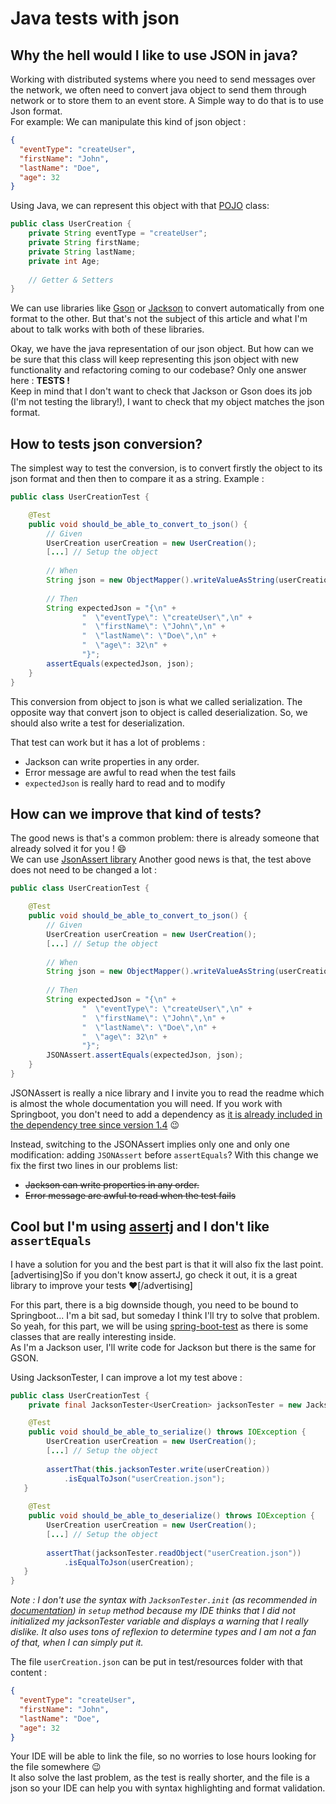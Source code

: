 # Java tests with json

## Why the hell would I like to use JSON in java?

Working with distributed systems where you need to send messages over the network, we often need to convert java object 
to send them through network or to store them to an event store. A Simple way to do that is to use Json format.  
For example: We can manipulate this kind of json object :

```json
{
  "eventType": "createUser",
  "firstName": "John",
  "lastName": "Doe",
  "age": 32
}
```

Using Java, we can represent this object with that [POJO](https://en.wikipedia.org/wiki/Plain_old_Java_object) class: 
```java
public class UserCreation {
    private String eventType = "createUser";
    private String firstName;
    private String lastName;
    private int Age;
    
    // Getter & Setters
}
```

We can use libraries like [Gson](https://github.com/google/gson) or [Jackson](https://github.com/FasterXML/jackson) to 
convert automatically from one format to the other. But that's not the subject of this article and what I'm about to
talk works with both of these libraries.

Okay, we have the java representation of our json object. But how can we be sure that this class will keep representing
this json object with new functionality and refactoring coming to our codebase? Only one answer here : **TESTS !**  
Keep in mind that I don't want to check that Jackson or Gson does its job  (I'm not testing the library!), I want to 
check that my object matches the json format.

## How to tests json conversion?

The simplest way to test the conversion, is to convert firstly the object to its json format and then then to compare it
as a string.
Example :
```java
public class UserCreationTest {

    @Test
    public void should_be_able_to_convert_to_json() {
        // Given
        UserCreation userCreation = new UserCreation();
        [...] // Setup the object
        
        // When
        String json = new ObjectMapper().writeValueAsString(userCreation);
        
        // Then
        String expectedJson = "{\n" +
                "  \"eventType\": \"createUser\",\n" +
                "  \"firstName\": \"John\",\n" +
                "  \"lastName\": \"Doe\",\n" +
                "  \"age\": 32\n" +
                "}";
        assertEquals(expectedJson, json);
    }
}
```

This conversion from object to json is what we called serialization. The opposite way that convert json to object is 
called deserialization. So, we should also write a test for deserialization.

That test can work but it has a lot of problems :
* Jackson can write properties in any order.
* Error message are awful to read when the test fails
* `expectedJson` is really hard to read and to modify

## How can we improve that kind of tests?

The good news is that's a common problem: there is already someone that already solved it for you ! :smile:  
We can use [JsonAssert library](https://github.com/skyscreamer/JSONassert)
Another good news is that, the test above does not need to be changed a lot :
```java
public class UserCreationTest {

    @Test
    public void should_be_able_to_convert_to_json() {
        // Given
        UserCreation userCreation = new UserCreation();
        [...] // Setup the object
        
        // When
        String json = new ObjectMapper().writeValueAsString(userCreation);
        
        // Then
        String expectedJson = "{\n" +
                "  \"eventType\": \"createUser\",\n" +
                "  \"firstName\": \"John\",\n" +
                "  \"lastName\": \"Doe\",\n" +
                "  \"age\": 32\n" +
                "}";
        JSONAssert.assertEquals(expectedJson, json);
    }
}
```

JSONAssert is really a nice library and I invite you to read the readme which is almost the whole documentation you will
need.  If you work with Springboot, you don't need to add a dependency as [it is already included in the dependency tree
since version 1.4](https://spring.io/blog/2016/04/15/testing-improvements-in-spring-boot-1-4) :wink:

Instead, switching to the JSONAssert implies only one and only one modification: adding `JSONAssert` before `assertEquals`?
With this change we fix the first two lines in our problems list:
* ~~Jackson can write properties in any order.~~
* ~~Error message are awful to read when the test fails~~

## Cool but I'm using [assertj](https://github.com/joel-costigliola/assertj-core) and I don't like `assertEquals`

I have a solution for you and the best part is that it will also fix the last point.  
[advertising]So if you don't know assertJ, go check it out, it is a great library to improve your tests :heart:[/advertising]

For this part, there is a big downside though, you need to be bound to Springboot... I'm a bit sad, but someday I think
I'll try to solve that problem.  
So yeah, for this part, we will be using [spring-boot-test](https://github.com/spring-projects/spring-boot/tree/master/spring-boot-project/spring-boot-test)
as there is some classes that are really interesting inside.  
As I'm a Jackson user, I'll write code for Jackson but there is the same for GSON.

Using JacksonTester, I can improve a lot my test above :
```java
public class UserCreationTest {
    private final JacksonTester<UserCreation> jacksonTester = new JacksonTester<>(UserCreation.class, ResolvableType.forType(UserCreation.class), new ObjectMapper());

    @Test
    public void should_be_able_to_serialize() throws IOException {
        UserCreation userCreation = new UserCreation();
        [...] // Setup the object
        
        assertThat(this.jacksonTester.write(userCreation))
            .isEqualToJson("userCreation.json");
   }
   
    @Test
    public void should_be_able_to_deserialize() throws IOException {
        UserCreation userCreation = new UserCreation();
        [...] // Setup the object
        
        assertThat(jacksonTester.readObject("userCreation.json"))
            .isEqualToJson(userCreation);
   }
}
```

*Note : I don't use the syntax with `JacksonTester.init` (as recommended in [documentation](https://spring.io/blog/2016/04/15/testing-improvements-in-spring-boot-1-4#json-assertions))
in `setup` method because my IDE thinks that I did not initialized my jacksonTester variable and displays a warning that
I really dislike. It also uses tons of reflexion to determine types and I am not a fan of that, when I can simply put 
it.*

The file `userCreation.json` can be put in test/resources folder with that content :
```json
{
  "eventType": "createUser",
  "firstName": "John",
  "lastName": "Doe",
  "age": 32
}
```

Your IDE will be able to link the file, so no worries to lose hours looking for the file somewhere :wink:   
It also solve the last problem, as the test is really shorter, and the file is a json so your IDE can help you with
syntax highlighting and format validation.
